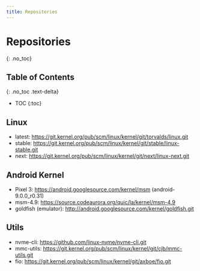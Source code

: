 ```yaml
---
title: Repositories
---
```


# Repositories
{: .no_toc}

## Table of Contents
{: .no_toc .text-delta}

* TOC
{:toc}

## Linux

* latest: https://git.kernel.org/pub/scm/linux/kernel/git/torvalds/linux.git
* stable: https://git.kernel.org/pub/scm/linux/kernel/git/stable/linux-stable.git
* next: https://git.kernel.org/pub/scm/linux/kernel/git/next/linux-next.git

## Android Kernel

* Pixel 3: https://android.googlesource.com/kernel/msm (android-9.0.0_r0.31)
* msm-4.9: https://source.codeaurora.org/quic/la/kernel/msm-4.9
* goldfish (emulator): http://android.googlesource.com/kernel/goldfish.git

## Utils

* nvme-cli: https://github.com/linux-nvme/nvme-cli.git
* mmc-utils: https://git.kernel.org/pub/scm/linux/kernel/git/cjb/mmc-utils.git
* fio: https://git.kernel.org/pub/scm/linux/kernel/git/axboe/fio.git
